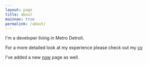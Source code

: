 ```yaml
---
layout: page
title: about
mainnav: true
permalink: /about/
---
```


I'm a developer living in Metro Detroit.

For a more detailed look at my experience please check out my [cv]

I've added a new [now] page as well.

[cv]: ../cv
[now]: ../now